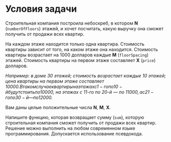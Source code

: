 # Условия задачи
Строительная компания построила небоскреб, в котором **N** (`numberOfFloors`) этажей, и хочет посчитать, какую выручку она сможет получить от продажи всех квартир.

На каждом этаже находится только одна квартира.
Стоимость квартиры зависит от того, на каком этаже она находится.
Стоимость квартиры возрастает на 1000 долларов каждые **M** (`floorSpacing`) этажей. 
Стоимость квартиры на первом этаже составляет **X** (`price`) долларов.

_Например: в доме 30 этажей; стоимость возрастает каждые 10 этажей; цена квартиры на первом этаже составляет 10000$. В таком случае квартиры на этажах с 1-го по 10-й будут стоить по 10000$, на этажах с 11-го по 20-й — по 11000$, а с 21-го по 30-й — по 12000$._

Вам даны целые положительные числа **N**, **M**, **X**.

Напишите функцию, которая возвращает сумму (`sum`), которую строительная компания сможет получить от продажи всех квартир. Решение можно выполнить на любом современном языке программирования. Допускается использование псевдокода.
